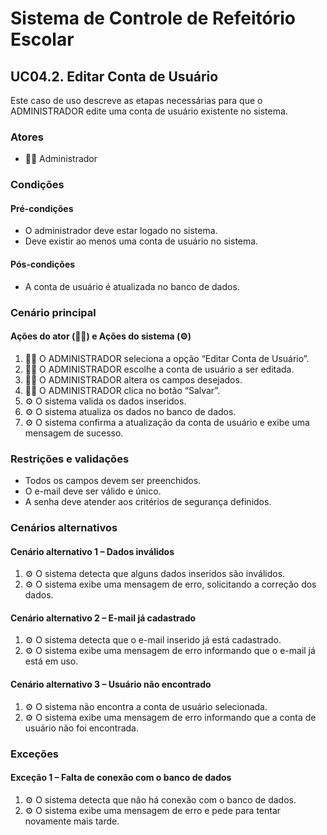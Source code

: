 # Sistema de Controle de Refeitório Escolar

## UC04.2. Editar Conta de Usuário

Este caso de uso descreve as etapas necessárias para que o ADMINISTRADOR edite uma conta de usuário existente no sistema.

### Atores
- 👨‍💼 Administrador

### Condições
#### Pré-condições
- O administrador deve estar logado no sistema.
- Deve existir ao menos uma conta de usuário no sistema.

#### Pós-condições
- A conta de usuário é atualizada no banco de dados.

### Cenário principal
#### Ações do ator (👨‍💼) e Ações do sistema (⚙️)
1. 👨‍💼 O ADMINISTRADOR seleciona a opção “Editar Conta de Usuário”.
2. 👨‍💼 O ADMINISTRADOR escolhe a conta de usuário a ser editada.
3. 👨‍💼 O ADMINISTRADOR altera os campos desejados.
4. 👨‍💼 O ADMINISTRADOR clica no botão “Salvar”.
5. ⚙️ O sistema valida os dados inseridos.
6. ⚙️ O sistema atualiza os dados no banco de dados.
7. ⚙️ O sistema confirma a atualização da conta de usuário e exibe uma mensagem de sucesso.

### Restrições e validações
- Todos os campos devem ser preenchidos.
- O e-mail deve ser válido e único.
- A senha deve atender aos critérios de segurança definidos.

### Cenários alternativos
#### Cenário alternativo 1 – Dados inválidos
1. ⚙️ O sistema detecta que alguns dados inseridos são inválidos.
2. ⚙️ O sistema exibe uma mensagem de erro, solicitando a correção dos dados.

#### Cenário alternativo 2 – E-mail já cadastrado
1. ⚙️ O sistema detecta que o e-mail inserido já está cadastrado.
2. ⚙️ O sistema exibe uma mensagem de erro informando que o e-mail já está em uso.

#### Cenário alternativo 3 – Usuário não encontrado
1. ⚙️ O sistema não encontra a conta de usuário selecionada.
2. ⚙️ O sistema exibe uma mensagem de erro informando que a conta de usuário não foi encontrada.

### Exceções
#### Exceção 1 – Falta de conexão com o banco de dados
1. ⚙️ O sistema detecta que não há conexão com o banco de dados.
2. ⚙️ O sistema exibe uma mensagem de erro e pede para tentar novamente mais tarde.
